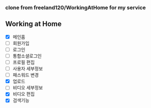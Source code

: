 ### clone from freeland120/WorkingAtHome for my service

## Working at Home

- [x] 메인홈
- [ ] 회원가입
- [ ] 로그인
- [ ] 통합소셜로그인
- [ ] 프로필 편집
- [ ] 사용자 세부정보
- [ ] 패스워드 변경
- [x] 업로드
- [ ] 비디오 세부정보
- [x] 비디오 편집
- [x] 검색기능
